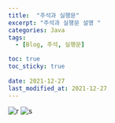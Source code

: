 ```yaml
---
title:  "주석과 실행문"
excerpt: "주석과 실행문 설명 "
categories: Java
tags:
  - [Blog, 주석, 실행문]

toc: true
toc_sticky: true
 
date: 2021-12-27
last_modified_at: 2021-12-27
---
```


![r](https://user-images.githubusercontent.com/95912146/147412394-3596a6fd-2e97-449e-86a7-5c01249606e2.png)
![s](https://user-images.githubusercontent.com/95912146/147412428-8dce2db8-08c7-4284-b839-65f212a6d22e.png)